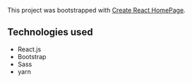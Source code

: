 This project was bootstrapped with [Create React HomePage](https://github.com/facebook/create-react-app).

## Technologies used

* React.js
* Bootstrap
* Sass
* yarn
